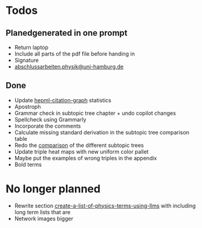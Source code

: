 # Todos

## Planedgenerated in one prompt
* Return laptop
* Include all parts of the pdf file before handing in
* Signature
* abschlussarbeiten.physik@uni-hamburg.de

## Done
* Update [hepml-citation-graph](../extraction/hepml-citation-graph.md) statistics
* Apostroph
* Grammar check in subtopic tree chapter + undo copilot changes
* Spellcheck using Grammarly
* Incorporate the comments
* Calculate missing standard derivation in the subtopic tree comparison table
* Redo the [comparison](../evaluation/subtopic-tree-comparison.md) of the different subtopic trees
* Update triple heat maps with new uniform color pallet
* Maybe put the examples of wrong triples in the appendix
* Bold terms

# No longer planned
* Rewrite section [create-a-list-of-physics-terms-using-llms](../approaches/create-a-list-of-physics-terms-using-llms.md) with including long term lists that are 
* Network images bigger